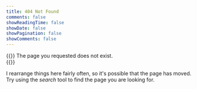 ```yaml
---
title: 404 Not Found
comments: false
showReadingTime: false
showDate: false
showPagination: false
showComments: false
---
```


{{<lead>}}
The page you requested does not exist.  
{{</lead>}}

I rearrange things here fairly often, so it's possible that the page has moved.  Try using the *search* tool to find the page you are looking for.